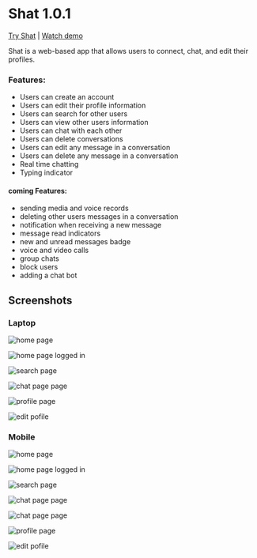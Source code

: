 # Shat 1.0.1

[Try Shat](https://shat.netlify.app/) | [Watch demo](https://drive.google.com/file/d/1koQDwlB4SsuY25M5MPPvi76-0GQTntI4/view)

Shat is a web-based app that allows users to connect, chat, and edit their profiles.

### Features:
- Users can create an account
- Users can edit their profile information 
- Users can search for other users 
- Users can view other users information
- Users can chat with each other
- Users can delete conversations
- Users can edit any message in a conversation 
- Users can delete any message in a conversation
- Real time chatting
- Typing indicator

#### coming Features:
- sending media and voice records
- deleting other users messages in a conversation 
- notification when receiving a new message
- message read indicators
- new and unread messages badge
- voice and video calls
- group chats
- block users
- adding a chat bot 

## Screenshots

### Laptop

![home page](./src/Assets/homepage.png)

![home page logged in](./src/Assets/home%20page%202.png)

![search page](./src/Assets/search%20page.png)

![chat page page](./src/Assets/chat%20page.png)

![profile page](./src/Assets/profile%20page.png)

![edit pofile](./src/Assets/edit%20profile.png)

### Mobile

![home page](./src/Assets/Mhome.jpg)

![home page logged in](./src/Assets/Mhome2.jpg)

![search page](./src/Assets/Mseaerch.jpg)

![chat page page](./src/Assets/Mchat1.jpg)

![chat page page](./src/Assets/Mchat2.jpg)

![profile page](./src/Assets/Mprofile.jpg)

![edit pofile](./src/Assets/Mprofiledit.jpg)
